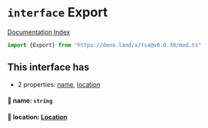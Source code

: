 # `interface` Export

[Documentation Index](../README.md)

```ts
import {Export} from "https://deno.land/x/tsa@v0.0.39/mod.ts"
```

## This interface has

- 2 properties:
[name](#-name-string),
[location](#-location-location)


#### 📄 name: `string`



#### 📄 location: [Location](../interface.Location/README.md)



